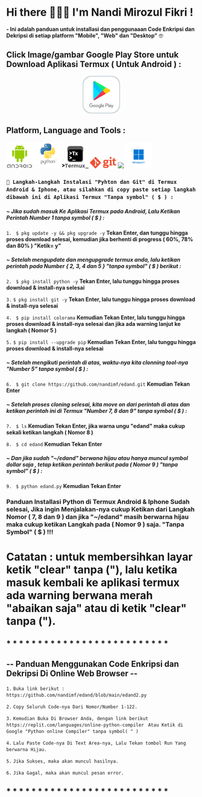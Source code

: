 # Hi there 🙋🏽‍♂️ I'm Nandi Mirozul Fikri !

**- Ini adalah panduan untuk installasi dan penggunaaan Code Enkripsi dan Dekripsi di setiap platform "Mobile", "Web" dan "Desktop"** 🤓

## Click Image/gambar Google Play Store untuk Download Aplikasi Termux ( Untuk Android ) :

<p align="center">
<a href="https://play.google.com/store/apps/details?id=com.termux&hl=in&gl=US"><img height="auto" width="100" src="https://raw.githubusercontent.com/nandimf/edand/main/assets/google-play.png"></a></p>

## Platform, Language and Tools :

<p align="left">
<img src="https://raw.githubusercontent.com/nandimf/edand/main/assets/android.png" height="auto" width="70">
<a href="https://www.python.org/downloads/"><img height="auto" width="70" src="https://raw.githubusercontent.com/nandimf/edand/main/assets/python.png"></a>
<img src="https://raw.githubusercontent.com/nandimf/edand/main/assets/termux.png" height="auto" width="70">
<a href="https://git-scm.com/"><img src="https://raw.githubusercontent.com/nandimf/edand/main/assets/git.png" height="auto" width="70"></a>
<a href="https://code.visualstudio.com/"><img src="https://raw.githubusercontent.com/nandimf/edand/main/assets/vscode.png" height="auto" width="70"></a>
<a href="https://www.microsoft.com/software-download/windows11"><img src="https://raw.githubusercontent.com/nandimf/edand/main/assets/windows11.png" height="auto" width="70"></a>
</p>

### `📱 Langkah-Langkah Instalasi "Pyhton dan Git" di Termux Android & Iphone, atau silahkan di copy paste setiap langkah dibawah ini di Aplikasi Termux "Tanpa symbol" ( $ ) :`

##### _~ Jika sudah masuk Ke Aplikasi Termux pada Android, Lalu Ketikan Perintah Number 1 tanpa symbol ( $ ) :_

`1.` ` $ pkg update -y && pkg upgrade -y` **Tekan Enter, dan tunggu hingga proses download selesai, kemudian jika berhenti di progress ( 60%, 78% dan 80% ) "Ketik= y"**

##### _~ Setelah mengupdate dan mengupgrade termux anda, lalu ketikan perintah pada Number { 2, 3, 4 dan 5 } "tanpa symbol" ( $ ) berikut :_

`2.` ` $ pkg install python -y` **Tekan Enter, lalu tunggu hingga proses download & install-nya selesai**

`3.` `$ pkg install git -y` **Tekan Enter, lalu tunggu hingga proses download & install-nya selesai**

`4.` ` $ pip install colorama` **Kemudian Tekan Enter, lalu tunggu hingga proses download & install-nya selesai dan jika ada warning lanjut ke langkah ( Nomor 5 )**

`5.` `$ pip install --upgrade pip` **Kemudian Tekan Enter, lalu tunggu hingga proses download & install-nya selesai**

##### _~ Setelah mengikuti perintah di atas, waktu-nya kita clonning tool-nya "Number 5" tanpa symbol ( $ ) :_

`6.` ` $ git clone https://github.com/nandimf/edand.git` **Kemudian Tekan Enter**

##### _~ Setelah proses cloning selesai, kita move on dari perintah di atas dan ketikan perintah ini di Termux "Number 7, 8 dan 9" tanpa symbol ( $ ) :_

`7.` ` $ ls` **Kemudian Tekan Enter, jika warna ungu "edand" maka cukup sekali ketikan langkah ( Nomor 8 )**

`8.` ` $ cd edand` **Kemudian Tekan Enter**

##### _~ Dan jika sudah "~/edand" berwana hijau atau hanya muncul symbol dollar saja , tetap ketikan perintah berikut pada ( Nomor 9 ) "tanpa symbol" ( $ ) :_

`9.` ` $ python edand.py` **Kemudian Tekan Enter**

### **Panduan Installasi Python di Termux Android & Iphone Sudah selesai, Jika ingin Menjalakan-nya cukup Ketikan dari Langkah Nomor ( 7, 8 dan 9 ) dan jika "~/edand" masih berwarna hijau maka cukup ketikan Langkah pada ( Nomor 9 ) saja. "Tanpa Symbol" ( $ ) !!!**

# **Catatan : untuk membersihkan layar ketik "clear" tanpa ("), lalu ketika masuk kembali ke aplikasi termux ada warning berwana merah "abaikan saja" atau di ketik "clear" tanpa (").**

## \* \* \* \* \* \* \* \* \* \* \* \* \* \* \* \* \* \* \* \* \* \* \* \* \* \*

## **-- Panduan Menggunakan Code Enkripsi dan Dekripsi Di Online Web Browser --**

`1.` `Buka link berikut : https://github.com/nandimf/edand/blob/main/edand2.py`

`2.` `Copy Seluruh Code-nya Dari Nomor/Number 1-122.`

`3.` `Kemudian Buka Di Browser Anda, dengan link berikut https://replit.com/languages/online-python-compiler ` `Atau Ketik di Google "Python online Compiler" tanpa symbol( " )`

`4.` `Lalu Paste Code-nya Di Text Area-nya, Lalu Tekan tombol Run Yang berwarna Hijau.`

`5.` `Jika Sukses, maka akan muncul hasilnya.`

`6.` `Jika Gagal, maka akan muncul pesan error.`

## \* \* \* \* \* \* \* \* \* \* \* \* \* \* \* \* \* \* \* \* \* \* \* \* \* \*
